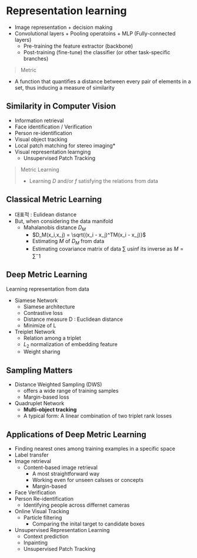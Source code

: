 # Representation learning
- Image representation + decision making
- Convolutional layers + Pooling operatoins + MLP (Fully-connected layers)
  - Pre-training the feature extractor (backbone)
  - Post-training (fine-tune) the classifier (or other task-specific branches)
> Metric
  - A function that quantifies a distance between every pair of elements in a set, thus inducing a measure of similarity
## Similarity in Computer Vision
- Information retrieval
- Face identification / Verification
- Person re-identification
- Visual object tracking
- Local patch matching for stereo imaging*
- Visual representation learnging
  - Unsupervised Patch Tracking
> Metric Learning
>   - Learning $D$ and/or $f$ satisfying the relations from data

## Classical Metric Learning
- 대표적 : Eulidean distance
- But, when considering the data manifold
  - Mahalanobis distance $D_M$
    - $D_M(x_i,x_j) = \sqrt{(x_i - x_j)^TM(x_i - x_j)}$
    - Estimating $M$ of $D_M$ from data
    - Estimating covariance matrix of data $\sum$ usinf its inverse as $M = \sum^-1$

## Deep Metric Learning
Learning representation from data
- Siamese Network
  - Siamese architecture
  - Contrastive loss
  - Distance measure D : Euclidean distance
  - Minimize of L
- Treiplet Network
  - Relation among a triplet
  - $L_2$ normalization of embedding feature
  - Weight sharing

## Sampling Matters
- Distance Weighted Sampling (DWS)
  - offers a wide range of training samples
  - Margin-based loss
- Quadruplet Network
  - **Multi-object tracking**
  - A typical form: A linear combination of two triplet rank losses

## Applications of Deep Metric Learning
- Finding nearest ones among training examples in a specific space
- Label transfer
- Image retrieval
  - Content-based image retrieval
    - A most straightforward way
    - Working even for unseen calsses or concepts
    - Margin-based
- Face Verification
- Person Re-identification
  - Identifying people across differnet cameras
- Online Visual Tracking
  - Particle filtering
    - Comparing the inital target to candidate boxes
- Unsupervised Representation Learning
  - Context prediction
  - Inpainting 
  - Unsupervised Patch Tracking